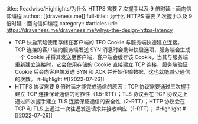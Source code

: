 title:: Readwise/Highlights/为什么 HTTPS 需要 7 次握手以及 9 倍时延 - 面向信仰编程
author:: [[draveness.me]]
full-title:: 为什么 HTTPS 需要 7 次握手以及 9 倍时延 - 面向信仰编程
category:: #articles
url:: https://draveness.me/draveness.me/whys-the-design-https-latency
- TCP 快启策略使用存储在客户端的 TFO Cookie 与服务端快速建立连接。TCP 连接的客户端向服务端发送 SYN 消息时会携带快启选项，服务端会生成一个 Cookie 并将其发送至客户端，客户端会缓存该 Cookie，当其与服务端重新建立连接时，它会使用存储的 Cookie 直接建立 TCP 连接，服务端验证 Cookie 后会向客户端发送 SYN 和 ACK 并开始传输数据，这也就能减少通信的次数。 #Highlight #[[2022-07-26]]
- HTTPS 协议需要 9 倍时延才能完成通信的原因：TCP 协议需要通过三次握手建立 TCP 连接保证通信的可靠性（1.5-RTT）；TLS 协议会在 TCP 协议之上通过四次握手建立 TLS 连接保证通信的安全性（2-RTT）；HTTP 协议会在 TCP 和 TLS 上通过一次往返发送请求并接收响应（1-RTT）； #Highlight #[[2022-07-26]]